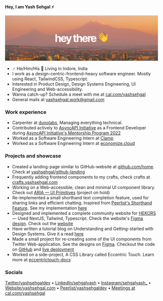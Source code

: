 **Hey, I am Yash Sehgal ⚡️**

![gh-profile-banner](/media/gh-profile-banner.png)

- ♂ He/Him/His 📍 Living in Indore, India
- I work as a design-centric-frontend-heavy software engineer. Mostly using React, TailwindCSS, Typescript.
- Interested in Product Design, Design Systems Engineering, UI Engineering and Web-accessibility.
- Wanna catch-up? Schedule a meet with me at [cal.com/yashsehgal](https://cal.com/yashsehgal)
- General mails at yashsehgal.work@gmail.com

### Work experience

- Carpenter at [dunolabs](https://github.com/dunolabs), Managing everything technical.
- Contributed actively to [AsyncAPI Initiative](https://asyncapi.com) as a Frontend Developer during [AsyncAPI Initiative's Mentorship Program 2022](https://github.com/orgs/asyncapi/discussions/376)
- Worked as a Software Engineering Intern at [Clamp](https://joinclamp.com)
- Worked as a Software Engineering Intern at [economize.cloud](https://economize.cloud)

### Projects and showcase

- Created a landing-page similar to GitHub-website at [github.com/home](https://github.com/home). Check at [yashsehgal/github-landing](https://github.com/yashsehgal/github-landing)
- Frequently adding frontend components to my crafts, check crafts at [crafts.yashsehgal.com](https://crafts.yashsehgal.com/)
- Working on a Web-accessible, clean and minimal UI component library. Check out [ARIA — UI Primitives](https://github.com/yashsehgal/aria) (project on hold)
- Re-implemented a small shorthand text completion feature, used for sharing links and efficient chatting. Inspired from [Peerlist's Shorthand Feature](https://twitter.com/peerlisthq/status/1625725088195649537?s=61&t=lKD0ACc89qYa3erXFqbuXw). See my implementation [here](http://peerlist-shorthand-feature.vercel.app)
- Designed and implemented a complete community website for [HEKORS](https://github.com/hekors) — Used NextJS, Tailwind, Typescript. Check the website's [Figma design](https://www.figma.com/file/jW2MWJ0uw6rjRHJgyyKNjv/HEKORS-Website-UI?node-id=1%3A2&t=TPRHKFjmLJXGV2Fx-1). Check out the [website](https://hekors.vercel.app)
- Have written a tutorial blog on Understanding and Getting-started with Design Systems. Give it a read [here](https://yashsehgal.notion.site/Getting-started-with-Design-Systems-Engineering-00f9639dd68f4fd79701eb72ca5a1fec)
- Made a small project for re-creating some of the UI components from Twitter Web-application. See the designs on [Figma](https://www.figma.com/file/jQPz0SxTB6OfuifQYRehet/Twitter-inspired-Design-System?node-id=0%3A1). Checkout the code on [GitHub](https://github.com/yashsehgal/twitter-ui-kit) and [live deployment](https://twitter-ui-kit.vercel.app/)
- Worked on a side-project, A CSS Library called Eccentric Touch. Learn more at [eccentrictouch-docs](http://eccentrictouch.thedesignsystems.com)

### Socials

[Twitter/yashsehgaldev](https://twitter.com/yashsehgaldev) &bullet; [LinkedIn/sehgalyash](https://linkedin.com/in/sehgalyash) &bullet; [Instagram/sehgalyash_](https://instagram.com/sehgalyash_) &bullet; [Website/yashsehgal.com](https://yashsehgal.com) &bullet; [Peerlist/yashsehgaldev](https://peerlist.io/yashsehgaldev) &bullet; [Meetings at cal.com/yashsehgal](https://cal.com/yashsehgal)

